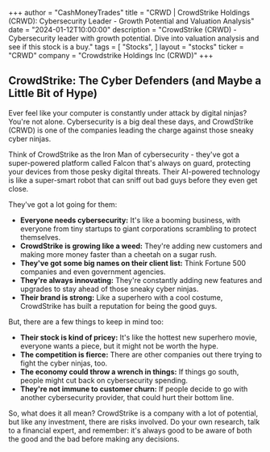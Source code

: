 +++
author = "CashMoneyTrades"
title = "CRWD |  CrowdStrike Holdings (CRWD): Cybersecurity Leader - Growth Potential and Valuation Analysis"
date = "2024-01-12T10:00:00"
description = "CrowdStrike (CRWD) - Cybersecurity leader with growth potential.  Dive into valuation analysis and see if this stock is a buy."
tags = [
"Stocks",
]
layout = "stocks"
ticker = "CRWD"
company = "Crowdstrike Holdings Inc (CRWD)"
+++
        


## CrowdStrike: The Cyber Defenders (and Maybe a Little Bit of Hype)

Ever feel like your computer is constantly under attack by digital ninjas? You're not alone. Cybersecurity is a big deal these days, and CrowdStrike (CRWD) is one of the companies leading the charge against those sneaky cyber ninjas. 

Think of CrowdStrike as the Iron Man of cybersecurity - they've got a super-powered platform called Falcon that's always on guard, protecting your devices from those pesky digital threats. Their AI-powered technology is like a super-smart robot that can sniff out bad guys before they even get close. 

They've got a lot going for them:

* **Everyone needs cybersecurity:** It's like a booming business, with everyone from tiny startups to giant corporations scrambling to protect themselves. 
* **CrowdStrike is growing like a weed:** They're adding new customers and making more money faster than a cheetah on a sugar rush.
* **They've got some big names on their client list:** Think Fortune 500 companies and even government agencies. 
* **They're always innovating:** They're constantly adding new features and upgrades to stay ahead of those sneaky cyber ninjas. 
* **Their brand is strong:** Like a superhero with a cool costume, CrowdStrike has built a reputation for being the good guys. 

But, there are a few things to keep in mind too:

* **Their stock is kind of pricey:** It's like the hottest new superhero movie, everyone wants a piece, but it might not be worth the hype. 
* **The competition is fierce:** There are other companies out there trying to fight the cyber ninjas, too. 
* **The economy could throw a wrench in things:** If things go south, people might cut back on cybersecurity spending. 
* **They're not immune to customer churn:** If people decide to go with another cybersecurity provider, that could hurt their bottom line. 

So, what does it all mean? CrowdStrike is a company with a lot of potential, but like any investment, there are risks involved. Do your own research, talk to a financial expert, and remember: it's always good to be aware of both the good and the bad before making any decisions. 

        